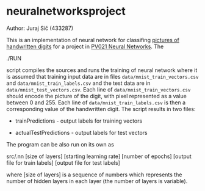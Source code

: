 # neuralnetworksproject

Author: Juraj Síč (433287)

This is an implementation of neural network for classifing [pictures of handwritten digits](http://yann.lecun.com/exdb/mnist/) for a project in [PV021 Neural Networks](https://is.muni.cz/predmet/fi/podzim2020/PV021). The

./RUN

script compiles the sources and runs the training of neural network where it is assumed that training input data are in files `data/mnist_train_vectors.csv` and `data/mnist_train_labels.csv` and the test data are in `data/mnist_test_vectors.csv`. Each line of `data/mnist_train_vectors.csv` should encode the picture of the digit, with pixel represented as a value between 0 and 255. Each line of `data/mnist_train_labels.csv` is then a corresponding value of the handwritten digit. The script results in two files:

- trainPredictions - output labels for training vectors

- actualTestPredictions - output labels for test vectors

The program can be also run on its own as

src/.nn [size of layers] [starting learning rate] [number of epochs] [output file for train labels] [output file for test labels]

where [size of layers] is a sequence of numbers which represents the number of hidden layers in each layer (the number of layers is variable).
